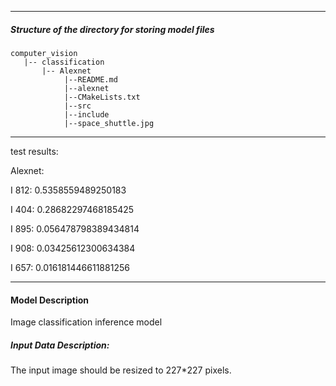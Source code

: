 *******************************************************************************
##### Structure of the directory for storing model files
```
computer_vision
   |-- classification   
       |-- Alexnet
            |--README.md            
            |--alexnet    
            |--CMakeLists.txt   
            |--src
            |--include
            |--space_shuttle.jpg
```
*******************************************************************************


  test results:


Alexnet:

I 812: 0.5358559489250183

I 404: 0.28682297468185425

I 895: 0.056478798389434814

I 908: 0.03425612300634384

I 657: 0.016181446611881256



*******************************************************************************
#### Model Description

Image classification inference model



##### Input Data Description:

The input image should be resized to 227*227 pixels.



